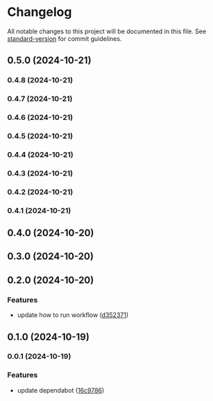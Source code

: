 # Changelog

All notable changes to this project will be documented in this file. See [standard-version](https://github.com/conventional-changelog/standard-version) for commit guidelines.

## 0.5.0 (2024-10-21)

### 0.4.8 (2024-10-21)

### 0.4.7 (2024-10-21)

### 0.4.6 (2024-10-21)

### 0.4.5 (2024-10-21)

### 0.4.4 (2024-10-21)

### 0.4.3 (2024-10-21)

### 0.4.2 (2024-10-21)

### 0.4.1 (2024-10-21)

## 0.4.0 (2024-10-20)

## 0.3.0 (2024-10-20)

## 0.2.0 (2024-10-20)


### Features

* update how to run workflow ([d352371](https://github.com/humexxx/humex-champions/commit/d352371d8f33ac5fa7d1fb561d7136a7e22f9178))

## 0.1.0 (2024-10-19)

### 0.0.1 (2024-10-19)


### Features

* update dependabot ([16c9786](https://github.com/humexxx/humex-champions/commit/16c9786aced8abd897583cf57e5eb4619beb6fe6))
